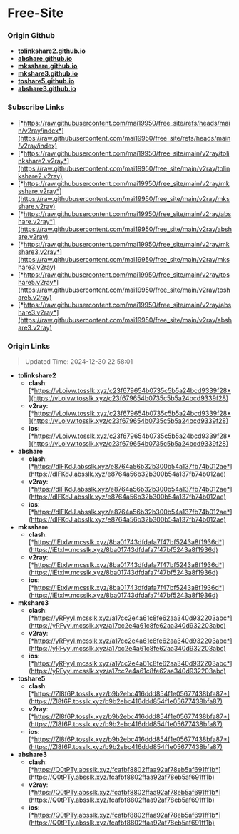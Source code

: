 # Free-Site

### Origin Github

- [**tolinkshare2.github.io**](https://github.com/tolinkshare2/tolinkshare2.github.io)
- [**abshare.github.io**](https://github.com/abshare/abshare.github.io)
- [**mksshare.github.io**](https://github.com/mksshare/mksshare.github.io)
- [**mkshare3.github.io**](https://github.com/mkshare3/mkshare3.github.io)
- [**toshare5.github.io**](https://github.com/toshare5/toshare5.github.io)
- [**abshare3.github.io**](https://github.com/abshare3/abshare3.github.io)

### Subscribe Links

- [*https://raw.githubusercontent.com/mai19950/free_site/refs/heads/main/v2ray/index*](https://raw.githubusercontent.com/mai19950/free_site/refs/heads/main/v2ray/index)
- [*https://raw.githubusercontent.com/mai19950/free_site/main/v2ray/tolinkshare2.v2ray*](https://raw.githubusercontent.com/mai19950/free_site/main/v2ray/tolinkshare2.v2ray)
- [*https://raw.githubusercontent.com/mai19950/free_site/main/v2ray/mksshare.v2ray*](https://raw.githubusercontent.com/mai19950/free_site/main/v2ray/mksshare.v2ray)
- [*https://raw.githubusercontent.com/mai19950/free_site/main/v2ray/abshare.v2ray*](https://raw.githubusercontent.com/mai19950/free_site/main/v2ray/abshare.v2ray)
- [*https://raw.githubusercontent.com/mai19950/free_site/main/v2ray/mkshare3.v2ray*](https://raw.githubusercontent.com/mai19950/free_site/main/v2ray/mkshare3.v2ray)
- [*https://raw.githubusercontent.com/mai19950/free_site/main/v2ray/toshare5.v2ray*](https://raw.githubusercontent.com/mai19950/free_site/main/v2ray/toshare5.v2ray)
- [*https://raw.githubusercontent.com/mai19950/free_site/main/v2ray/abshare3.v2ray*](https://raw.githubusercontent.com/mai19950/free_site/main/v2ray/abshare3.v2ray)

### Origin Links

> Updated Time: 2024-12-30 22:58:01

- **tolinkshare2**
  - **clash**: [*https://vLoivw.tosslk.xyz/c23f679654b0735c5b5a24bcd9339f28*](https://vLoivw.tosslk.xyz/c23f679654b0735c5b5a24bcd9339f28)
  - **v2ray**: [*https://vLoivw.tosslk.xyz/c23f679654b0735c5b5a24bcd9339f28*](https://vLoivw.tosslk.xyz/c23f679654b0735c5b5a24bcd9339f28)
  - **ios**: [*https://vLoivw.tosslk.xyz/c23f679654b0735c5b5a24bcd9339f28*](https://vLoivw.tosslk.xyz/c23f679654b0735c5b5a24bcd9339f28)
- **abshare**
  - **clash**: [*https://dlFKdJ.absslk.xyz/e8764a56b32b300b54a137fb74b012ae*](https://dlFKdJ.absslk.xyz/e8764a56b32b300b54a137fb74b012ae)
  - **v2ray**: [*https://dlFKdJ.absslk.xyz/e8764a56b32b300b54a137fb74b012ae*](https://dlFKdJ.absslk.xyz/e8764a56b32b300b54a137fb74b012ae)
  - **ios**: [*https://dlFKdJ.absslk.xyz/e8764a56b32b300b54a137fb74b012ae*](https://dlFKdJ.absslk.xyz/e8764a56b32b300b54a137fb74b012ae)
- **mksshare**
  - **clash**: [*https://iEtxlw.mcsslk.xyz/8ba01743dfdafa7f47bf5243a8f1936d*](https://iEtxlw.mcsslk.xyz/8ba01743dfdafa7f47bf5243a8f1936d)
  - **v2ray**: [*https://iEtxlw.mcsslk.xyz/8ba01743dfdafa7f47bf5243a8f1936d*](https://iEtxlw.mcsslk.xyz/8ba01743dfdafa7f47bf5243a8f1936d)
  - **ios**: [*https://iEtxlw.mcsslk.xyz/8ba01743dfdafa7f47bf5243a8f1936d*](https://iEtxlw.mcsslk.xyz/8ba01743dfdafa7f47bf5243a8f1936d)
- **mkshare3**
  - **clash**: [*https://yRFyyl.mcsslk.xyz/a17cc2e4a61c8fe62aa340d932203abc*](https://yRFyyl.mcsslk.xyz/a17cc2e4a61c8fe62aa340d932203abc)
  - **v2ray**: [*https://yRFyyl.mcsslk.xyz/a17cc2e4a61c8fe62aa340d932203abc*](https://yRFyyl.mcsslk.xyz/a17cc2e4a61c8fe62aa340d932203abc)
  - **ios**: [*https://yRFyyl.mcsslk.xyz/a17cc2e4a61c8fe62aa340d932203abc*](https://yRFyyl.mcsslk.xyz/a17cc2e4a61c8fe62aa340d932203abc)
- **toshare5**
  - **clash**: [*https://Zl8f6P.tosslk.xyz/b9b2ebc416ddd854f1e05677438bfa87*](https://Zl8f6P.tosslk.xyz/b9b2ebc416ddd854f1e05677438bfa87)
  - **v2ray**: [*https://Zl8f6P.tosslk.xyz/b9b2ebc416ddd854f1e05677438bfa87*](https://Zl8f6P.tosslk.xyz/b9b2ebc416ddd854f1e05677438bfa87)
  - **ios**: [*https://Zl8f6P.tosslk.xyz/b9b2ebc416ddd854f1e05677438bfa87*](https://Zl8f6P.tosslk.xyz/b9b2ebc416ddd854f1e05677438bfa87)
- **abshare3**
  - **clash**: [*https://Q0tPTy.absslk.xyz/fcafbf8802ffaa92af78eb5af691ff1b*](https://Q0tPTy.absslk.xyz/fcafbf8802ffaa92af78eb5af691ff1b)
  - **v2ray**: [*https://Q0tPTy.absslk.xyz/fcafbf8802ffaa92af78eb5af691ff1b*](https://Q0tPTy.absslk.xyz/fcafbf8802ffaa92af78eb5af691ff1b)
  - **ios**: [*https://Q0tPTy.absslk.xyz/fcafbf8802ffaa92af78eb5af691ff1b*](https://Q0tPTy.absslk.xyz/fcafbf8802ffaa92af78eb5af691ff1b)
